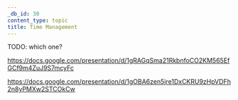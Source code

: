 ```yaml
---
_db_id: 30
content_type: topic
title: Time Management
---
```


TODO: which one?

https://docs.google.com/presentation/d/1gRAGqSma21RkbnfoCO2KM565EfGCf9m4ZuJ9S7mcyFc

https://docs.google.com/presentation/d/1gOBA6zen5jre1DxCKRU9zHpVDFh2n8yPMXw2STCOkCw
